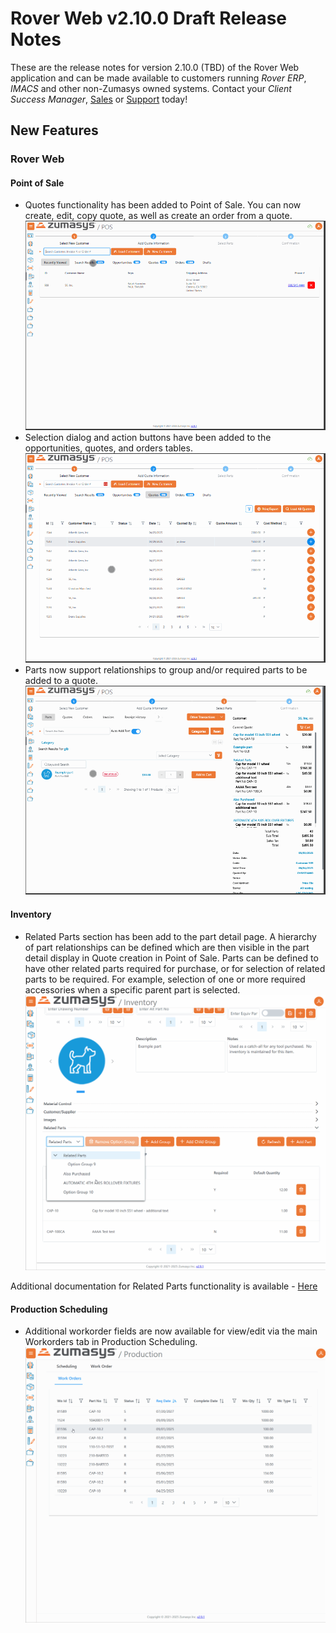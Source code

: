 # Rover Web v2.10.0 Draft Release Notes

<badge text= "Version 2.10.0" vertical="middle" />

<PageHeader />

These are the release notes for version 2.10.0 (TBD) of the Rover Web application and can be made available to customers running _Rover ERP_, _IMACS_ and other non-Zumasys owned systems. Contact your _Client Success Manager_, [Sales](mailto:sales@zumasys.com?subject=Rover%20Web%20v2.10.0) or [Support](mailto:help@zumasys.com?subject=Rover%20Web%20v2.10.0) today!

## New Features

### Rover Web

#### Point of Sale

  - Quotes functionality has been added to Point of Sale. You can now create, edit, copy quote, as well as create an order from a quote.
  ![Quote Creation](./quote-creation.gif)
  - Selection dialog and action buttons have been added to the opportunities, quotes, and orders tables.
  ![Selection Dialog](./quote-dialog-buttons.gif)
  - Parts now support relationships to group and/or required parts to be added to a quote.
  ![Parts Relationships](./quote-part-relationship.gif)

#### Inventory
  - Related Parts section has been add to the part detail page.  A hierarchy of part relationships can be defined which are then visible in the part detail display in Quote creation in Point of Sale.  Parts can be defined to have other related parts required for purchase, or for selection of related parts to be required.  For example, selection of one or more required accessories when a specific parent part is selected.
  ![Related Parts](./related-parts.gif)

  Additional documentation for Related Parts functionality is available - [Here](../../../../rover/business-suite/inventory/related-parts/README.md)

#### Production Scheduling

  - Additional workorder fields are now available for view/edit via the main Workorders tab in Production Scheduling.
  ![Workorder](./workorder-view-edit.gif)

<PageFooter />
